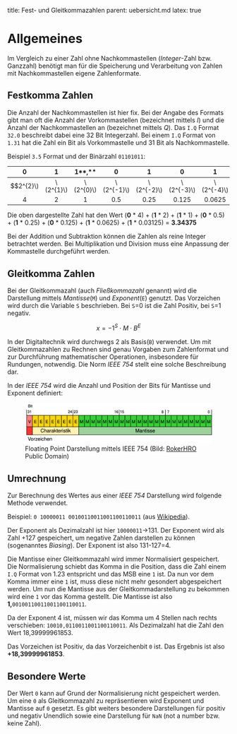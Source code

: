 title: Fest- und Gleitkommazahlen
parent: uebersicht.md
latex: true

# Allgemeines
Im Vergleich zu einer Zahl ohne Nachkommastellen (*Integer*-Zahl bzw. Ganzzahl) benötigt man für die Speicherung und Verarbeitung von Zahlen mit Nachkommastellen eigene Zahlenformate.

## Festkomma Zahlen
Die Anzahl der Nachkommastellen ist hier fix. Bei der Angabe des Formats gibt man oft die Anzahl der Vorkommastellen (bezeichnet mittels *I*) und die Anzahl der Nachkommastellen an (bezeichnet mittels *Q*). Das `I.Q` Format `32.0` beschreibt dabei eine 32 Bit Integerzahl. Bei einem `I.Q` Format von `1.31` hat die Zahl ein Bit als Vorkommastelle und 31 Bit als Nachkommastelle.

Beispiel `3.5` Format und der Binärzahl `01101011`:

0 | 1 | 1**,** | 0 | 1 | 0 | 1 | 1
:---:|:---:|:---:|:---:|:---:|:---:|:---:|:---:
$$2^\{2\}\\) | \\(2^\{1\}\\) | \\(2^\{0\}\\) | \\(2^\{-1\}\\) | \\(2^\{-2\}\\) | \\(2^\{-3\}\\) | \\(2^\{-4\}\\) | \\(2^\{-5\}$$
4 | 2 | 1 | 0.5 | 0.25 | 0.125 | 0.0625 | 0.03125

Die oben dargestellte Zahl hat den Wert (**0** * 4) + (**1** * 2) + (**1** * 1) + (**0** * 0.5) + (**1** * 0.25) + (**0** * 0.125) + (**1** * 0.0625) + (**1** * 0.03125) = **3.34375**

Bei der Addition und Subtraktion können die Zahlen als reine Integer betrachtet werden. Bei Multiplikation und Division muss eine Anpassung der Kommastelle durchgeführt werden.

## Gleitkomma Zahlen
Bei der Gleitkommazahl (auch *Fließkommazahl* genannt) wird die Darstellung mittels *Mantisse*(`M`) und *Exponent*(`E`) genutzt. Das Vorzeichen wird durch die Variable `S` beschrieben. Bei `S`=0 ist die Zahl Positiv, bei `S`=1 negativ.

$$x=-1^{S} \cdot M \cdot B^{E}$$

In der Digitaltechnik wird durchwegs 2 als Basis(`B`) verwendet. Um mit Gleitkommazahlen zu Rechnen sind genau Vorgaben zum Zahlenformat und zur Durchführung mathematischer Operationen, insbesondere für Rundungen, notwendig. Die Norm *IEEE 754* stellt eine solche Beschreibung dar.

In der *IEEE 754* wird die Anzahl und Position der Bits für Mantisse und Exponent definiert:

<figure><img src="float_ieeee_754.svg"><figcaption>Floating Point Darstellung mittels IEEE 754 (Bild: <a href="https://commons.wikimedia.org/wiki/File:IEEE-754-single.svg">RokerHRO</a> Public Domain)</figcaption></figure>

## Umrechnung
Zur Berechnung des Wertes aus einer *IEEE 754* Darstellung wird folgende Methode verwendet.

Beispiel: `0 10000011 00100110011001100110011` (aus [Wikipedia](https://de.wikipedia.org/wiki/IEEE_754)).

Der Exponent als Dezimalzahl ist hier `10000011`->131. Der Exponent wird als Zahl +127 gespeichert, um negative Zahlen darstellen zu können (sogenanntes *Biasing*). Der Exponent ist also 131-127=4.

Die Mantisse einer Gleitkommazahl wird immer Normalisiert gespeichert. Die Normalisierung schiebt das Komma in die Position, dass die Zahl einem `I.Q` Format von 1.23 entspricht und das MSB eine `1` ist. Da nun vor dem Komma immer eine `1` ist, muss diese nicht mehr gesondert abgespeichert werden. Um nun die Mantisse aus der Gleitkommadarstellung zu bekommen wird eine `1` vor das Komma gestellt. Die Mantisse ist also **1,**`00100110011001100110011`.

Da der Exponent 4 ist, müssen wir das Komma um 4 Stellen nach rechts verschieben:
`10010,0110011001100110011`. Als Dezimalzahl hat die Zahl den Wert 18,39999961853.

Das Vorzeichen ist Positiv, da das Vorzeichenbit `0` ist. Das Ergebnis ist also **+18,39999961853**.

## Besondere Werte
Der Wert `0` kann auf Grund der Normalisierung nicht gespeichert werden. Um eine `0` als Gleitkommazahl zu repräsentieren wird Exponent und Mantisse auf `0` gesetzt. Es gibt weiters besondere Darstellungen für positiv und negativ Unendlich sowie eine Darstellung für `NaN` (not a number bzw. keine Zahl).
